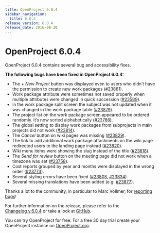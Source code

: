 ```yaml
---
title: OpenProject 6.0.4
sidebar_navigation:
  title: 6.0.4
release_version: 6.0.4
release_date: 2016-08-30
---
```


# OpenProject 6.0.4

OpenProject 6.0.4 contains several bug and accessibility fixes.

**The following bugs have been fixed in OpenProject 6.0.4:**

  - The *+ New Project*
    button was displayed even to users who didn’t have the permission to
    create new work packages
    ([#23881](https://community.openproject.org/wp/23881)).
  - Work package attribute were sometimes not saved properly when
    multiple attributes were changed in quick succession
    ([#23589](https://community.openproject.org/wp/23859)).
  - In the work package split screen the subject was not updated when it
    was changed in the work package table
    ([#23879](https://community.openproject.org/wp/23879)).
  - The project list on the work package screen appeared to be ordered
    randomly. It’s now sorted alphabetically
    ([#23786](https://community.openproject.org/wp/23786)).
  - The global setting to display work packages from subprojects in main
    projects did not work
    ([#23814](https://community.openproject.org/wp/23814)).
  - The *Cancel* button on wiki pages was missing
    ([#23829](https://community.openproject.org/wp/23829)).
  - The link to add additional work package attachments on the wiki page
    redirected users to the landing page instead
    ([#23820](https://community.openproject.org/wp/23820)).
  - Wiki
    menu items were showing the slug instead of the title
    ([#23818](https://community.openproject.org/wp/23818)).
  - The *Send for review* button on the meeting page did not work when a
    timezone was set
    ([#23758](https://community.openproject.org/wp/23758)).
  - Cost reports grouped by year and months were displayed in the wrong
    order
    ([#23773](https://community.openproject.org/wp/23773)).
  - Several styling errors have been fixed
    ([#23808](https://community.openproject.org/wp/23808),
    [#23834](https://community.openproject.org/wp/23834)).
  - Several missing translations have been added (e.g.
    [#23877](https://community.openproject.org/wp/23877)).

Thanks a lot to the community, in particular to Marc Vollmer, for
[reporting
bugs](../../../development/report-a-bug/)!

For further information on the release, please refer to the  
[Changelog v.6.0.4](https://community.openproject.org/versions/816)
or take a look at
[GitHub](https://github.com/opf/openproject/tree/v6.0.4).

You can try OpenProject for free. For a free 30 day trial create your
OpenProject instance on [OpenProject.org](https://openproject.org/).

